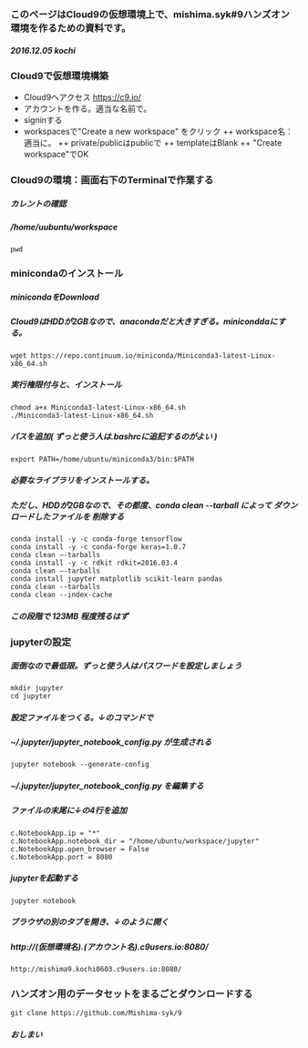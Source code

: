 ###   このページはCloud9の仮想環境上で、mishima.syk#9ハンズオン環境を作るための資料です。
##### 2016.12.05 kochi

### Cloud9で仮想環境構築
+ Cloud9へアクセス
https://c9.io/
+ アカウントを作る。適当な名前で。
+ signinする
+ workspacesで"Create a new workspace" をクリック
++ workspace名：適当に。
++ private/publicはpublicで
++ templateはBlank
++ "Create workspace"でOK

### Cloud9の環境：画面右下のTerminalで作業する
##### カレントの確認
##### /home/uubuntu/workspace
    pwd

### minicondaのインストール
##### minicondaをDownload
##### Cloud9はHDDが2GBなので、anacondaだと大きすぎる。miniconddaにする。
    wget https://repo.continuum.io/miniconda/Miniconda3-latest-Linux-x86_64.sh

##### 実行権限付与と、インストール
    chmod a+x Miniconda3-latest-Linux-x86_64.sh
    ./Miniconda3-latest-Linux-x86_64.sh

##### パスを追加( ずっと使う人は.bashrcに追記するのがよい )
    export PATH=/home/ubuntu/miniconda3/bin:$PATH

##### 必要なライブラリをインストールする。
##### ただし、HDDが2GBなので、その都度、conda clean --tarball によって ダウンロードしたファイルを 削除する
    conda install -y -c conda-forge tensorflow
    conda install -y -c conda-forge keras=1.0.7
    conda clean —-tarballs
    conda install -y -c rdkit rdkit=2016.03.4
    conda clean —-tarballs
    conda install jupyter matplotlib scikit-learn pandas
    conda clean --tarballs
    conda clean --index-cache

##### この段階で 123MB 程度残るはず

### jupyterの設定
##### 面倒なので最低限。ずっと使う人はパスワードを設定しましょう
    mkdir jupyter
    cd jupyter
##### 設定ファイルをつくる。↓のコマンドで
##### ~/.jupyter/jupyter_notebook_config.py が生成される
    jupyter notebook --generate-config

##### ~/.jupyter/jupyter_notebook_config.py を編集する
##### ファイルの末尾に↓の4行を追加
    c.NotebookApp.ip = "*"
    c.NotebookApp.notebook_dir = "/home/ubuntu/workspace/jupyter"
    c.NotebookApp.open_browser = False
    c.NotebookApp.port = 8080

##### jupyterを起動する
    jupyter notebook

##### ブラウザの別のタブを開き、↓のように開く
##### http://(仮想環境名).(アカウント名).c9users.io:8080/
    http://mishima9.kochi0603.c9users.io:8080/

### ハンズオン用のデータセットをまるごとダウンロードする
    git clone https://github.com/Mishima-syk/9

##### おしまい
